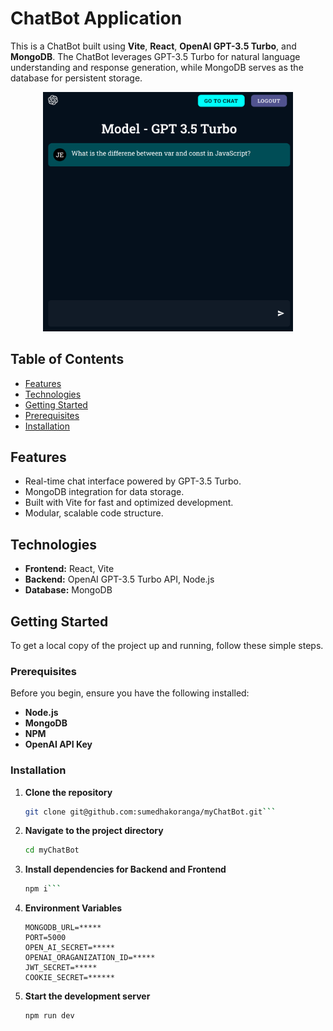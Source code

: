 # ChatBot Application

This is a ChatBot built using **Vite**, **React**, **OpenAI GPT-3.5 Turbo**, and **MongoDB**. The ChatBot leverages GPT-3.5 Turbo for natural language understanding and response generation, while MongoDB serves as the database for persistent storage.

<div style="text-align: center;">
    <img src="frontend/public/chat.png" alt="Chat Screenshot" width="400"/>
</div>


## Table of Contents

- [Features](#features)
- [Technologies](#technologies)
- [Getting Started](#getting-started)
- [Prerequisites](#prerequisites)
- [Installation](#installation)
## Features

- Real-time chat interface powered by GPT-3.5 Turbo.
- MongoDB integration for data storage.
- Built with Vite for fast and optimized development.
- Modular, scalable code structure.

## Technologies

- **Frontend:** React, Vite
- **Backend:** OpenAI GPT-3.5 Turbo API, Node.js
- **Database:** MongoDB

## Getting Started

To get a local copy of the project up and running, follow these simple steps.

### Prerequisites

Before you begin, ensure you have the following installed:

- **Node.js**
- **MongoDB** 
- **NPM**
- **OpenAI API Key**

### Installation

1. **Clone the repository**

   ```bash
   git clone git@github.com:sumedhakoranga/myChatBot.git```

2. **Navigate to the project directory**
    ```bash 
    cd myChatBot
    ```

3. **Install dependencies for Backend and Frontend**
    ```bash 
    npm i```

4. **Environment Variables**
    ```
    MONGODB_URL=*****
    PORT=5000
    OPEN_AI_SECRET=*****
    OPENAI_ORAGANIZATION_ID=*****
    JWT_SECRET=*****
    COOKIE_SECRET=******
    ```
5. **Start the development server**
    ```bash
    npm run dev
    ```